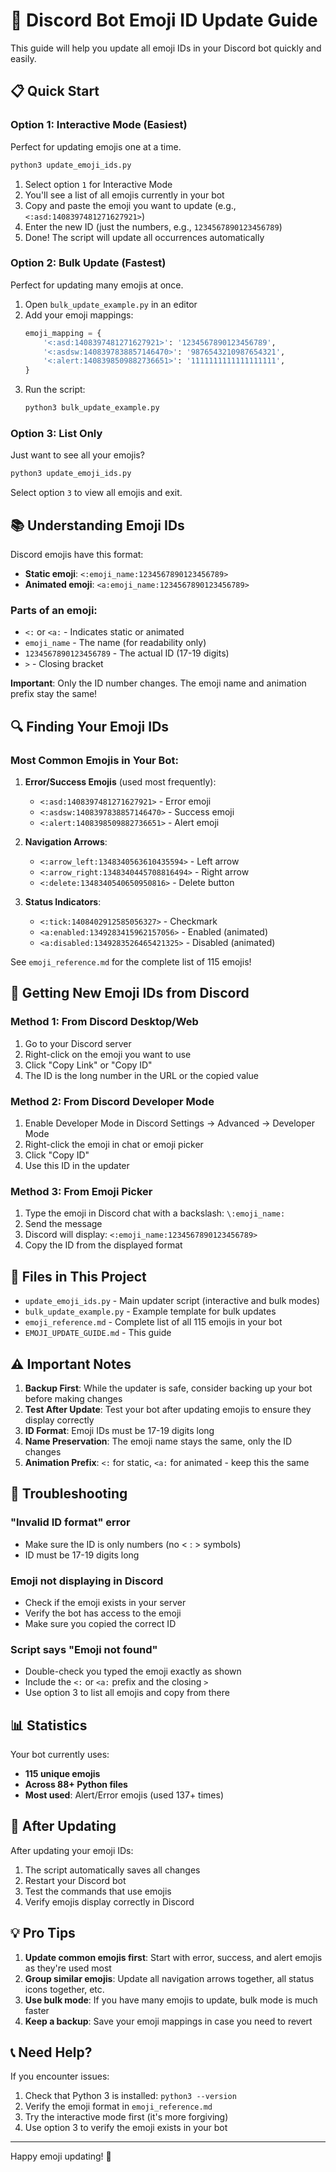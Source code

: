# 🎯 Discord Bot Emoji ID Update Guide

This guide will help you update all emoji IDs in your Discord bot quickly and easily.

## 📋 Quick Start

### Option 1: Interactive Mode (Easiest)
Perfect for updating emojis one at a time.

```bash
python3 update_emoji_ids.py
```

1. Select option `1` for Interactive Mode
2. You'll see a list of all emojis currently in your bot
3. Copy and paste the emoji you want to update (e.g., `<:asd:1408397481271627921>`)
4. Enter the new ID (just the numbers, e.g., `1234567890123456789`)
5. Done! The script will update all occurrences automatically

### Option 2: Bulk Update (Fastest)
Perfect for updating many emojis at once.

1. Open `bulk_update_example.py` in an editor
2. Add your emoji mappings:
   ```python
   emoji_mapping = {
       '<:asd:1408397481271627921>': '1234567890123456789',
       '<:asdsw:1408397838857146470>': '9876543210987654321',
       '<:alert:1408398509882736651>': '1111111111111111111',
   }
   ```
3. Run the script:
   ```bash
   python3 bulk_update_example.py
   ```

### Option 3: List Only
Just want to see all your emojis?

```bash
python3 update_emoji_ids.py
```
Select option `3` to view all emojis and exit.

## 📚 Understanding Emoji IDs

Discord emojis have this format:
- **Static emoji**: `<:emoji_name:1234567890123456789>`
- **Animated emoji**: `<a:emoji_name:1234567890123456789>`

### Parts of an emoji:
- `<:` or `<a:` - Indicates static or animated
- `emoji_name` - The name (for readability only)
- `1234567890123456789` - The actual ID (17-19 digits)
- `>` - Closing bracket

**Important**: Only the ID number changes. The emoji name and animation prefix stay the same!

## 🔍 Finding Your Emoji IDs

### Most Common Emojis in Your Bot:

1. **Error/Success Emojis** (used most frequently):
   - `<:asd:1408397481271627921>` - Error emoji
   - `<:asdsw:1408397838857146470>` - Success emoji
   - `<:alert:1408398509882736651>` - Alert emoji

2. **Navigation Arrows**:
   - `<:arrow_left:1348340563610435594>` - Left arrow
   - `<:arrow_right:1348340445708816494>` - Right arrow
   - `<:delete:1348340540650950816>` - Delete button

3. **Status Indicators**:
   - `<:tick:1408402912585056327>` - Checkmark
   - `<a:enabled:1349283415962157056>` - Enabled (animated)
   - `<a:disabled:1349283526465421325>` - Disabled (animated)

See `emoji_reference.md` for the complete list of 115 emojis!

## 🎨 Getting New Emoji IDs from Discord

### Method 1: From Discord Desktop/Web
1. Go to your Discord server
2. Right-click on the emoji you want to use
3. Click "Copy Link" or "Copy ID"
4. The ID is the long number in the URL or the copied value

### Method 2: From Discord Developer Mode
1. Enable Developer Mode in Discord Settings → Advanced → Developer Mode
2. Right-click the emoji in chat or emoji picker
3. Click "Copy ID"
4. Use this ID in the updater

### Method 3: From Emoji Picker
1. Type the emoji in Discord chat with a backslash: `\:emoji_name:`
2. Send the message
3. Discord will display: `<:emoji_name:1234567890123456789>`
4. Copy the ID from the displayed format

## 📝 Files in This Project

- `update_emoji_ids.py` - Main updater script (interactive and bulk modes)
- `bulk_update_example.py` - Example template for bulk updates
- `emoji_reference.md` - Complete list of all 115 emojis in your bot
- `EMOJI_UPDATE_GUIDE.md` - This guide

## ⚠️ Important Notes

1. **Backup First**: While the updater is safe, consider backing up your bot before making changes
2. **Test After Update**: Test your bot after updating emojis to ensure they display correctly
3. **ID Format**: Emoji IDs must be 17-19 digits long
4. **Name Preservation**: The emoji name stays the same, only the ID changes
5. **Animation Prefix**: `<:` for static, `<a:` for animated - keep this the same

## 🐛 Troubleshooting

### "Invalid ID format" error
- Make sure the ID is only numbers (no < : > symbols)
- ID must be 17-19 digits long

### Emoji not displaying in Discord
- Check if the emoji exists in your server
- Verify the bot has access to the emoji
- Make sure you copied the correct ID

### Script says "Emoji not found"
- Double-check you typed the emoji exactly as shown
- Include the `<:` or `<a:` prefix and the closing `>`
- Use option 3 to list all emojis and copy from there

## 📊 Statistics

Your bot currently uses:
- **115 unique emojis**
- **Across 88+ Python files**
- **Most used**: Alert/Error emojis (used 137+ times)

## 🚀 After Updating

After updating your emoji IDs:
1. The script automatically saves all changes
2. Restart your Discord bot
3. Test the commands that use emojis
4. Verify emojis display correctly in Discord

## 💡 Pro Tips

1. **Update common emojis first**: Start with error, success, and alert emojis as they're used most
2. **Group similar emojis**: Update all navigation arrows together, all status icons together, etc.
3. **Use bulk mode**: If you have many emojis to update, bulk mode is much faster
4. **Keep a backup**: Save your emoji mappings in case you need to revert

## 📞 Need Help?

If you encounter issues:
1. Check that Python 3 is installed: `python3 --version`
2. Verify the emoji format in `emoji_reference.md`
3. Try the interactive mode first (it's more forgiving)
4. Use option 3 to verify the emoji exists in your bot

---

Happy emoji updating! 🎉

